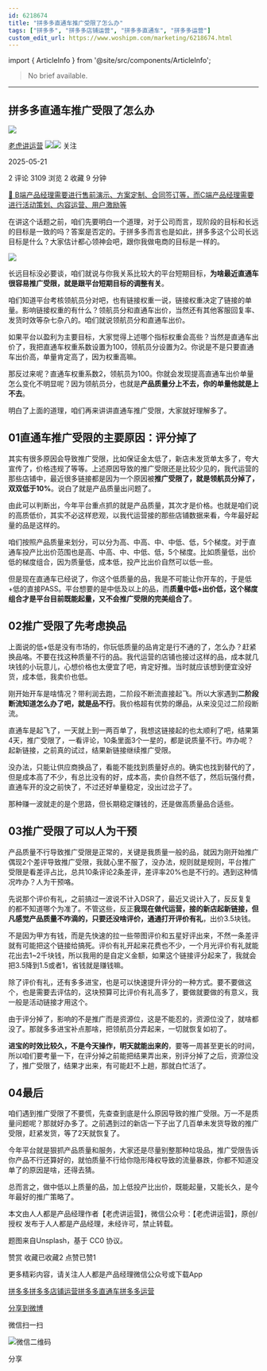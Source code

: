 ```yaml
---
id: 6218674
title: "拼多多直通车推广受限了怎么办"
tags: ["拼多多", "拼多多店铺运营", "拼多多直通车", "拼多多运营"]
custom_edit_url: https://www.woshipm.com/marketing/6218674.html
---
```

import { ArticleInfo } from '@site/src/components/ArticleInfo';

<ArticleInfo
    author="老虎讲运营"
    authorLink="https://www.woshipm.com/u/227260"
    published="2025-05-21"
    views={3109}
    comments={2}
    collects={2}
/>

> No brief available.

---

## 拼多多直通车推广受限了怎么办

[![](https://image.woshipm.com/wp-files/2019/09/MaWGa3jaCqYy28UxGK3H.jpg!/both/72x72)](https://www.woshipm.com/u/227260)

[老虎讲运营](https://www.woshipm.com/u/227260) ![](https://static.woshipm.com/tag/1121_1@2x.png)![](https://static.woshipm.com/tag/2103_1@2x.png) 关注

2025-05-21

2 评论 3109 浏览 2 收藏 9 分钟

[🔗 B端产品经理需要进行售前演示、方案定制、合同签订等，而C端产品经理需要进行活动策划、内容运营、用户激励等](https://ke.qidianla.com/courses/bcpm)

在讲这个话题之前，咱们先要明白一个道理，对于公司而言，现阶段的目标和长远的目标是一致的吗？答案是否定的。于拼多多而言也是如此，拼多多这个公司长远目标是什么？大家估计都心领神会吧，跟你我做电商的目标是一样的。

![](https://image.woshipm.com/2023/04/13/88d25cd6-d9df-11ed-8fc2-00163e0b5ff3.jpg)

长远目标没必要谈，咱们就说与你我关系比较大的平台短期目标，**为啥最近直通车很容易推广受限，就是跟平台短期目标的调整有关**。

咱们知道平台考核领航员分对吧，也有链接权重一说，链接权重决定了链接的单量。影响链接权重的有什么？领航员分和直通车出价，当然还有其他客服回复率、发货时效等杂七杂八的。咱们就说领航员分和直通车出价。

如果平台以盈利为主要目标，大家觉得上述哪个指标权重会高些？当然是直通车出价了，我把直通车权重系数设置为100，领航员分设置为2。你说是不是只要直通车出价高，单量肯定高了，因为权重高嘛。

那反过来呢？直通车权重系数2，领航员为100。你就会发现提高直通车出价单量怎么变化不明显呢？因为领航员分，也就是**产品质量分上不去，你的单量他就是上不去**。

明白了上面的道理，咱们再来讲讲直通车推广受限，大家就好理解多了。

## 01直通车推广受限的主要原因：评分掉了

其实有很多原因会导致推广受限，比如保证金太低了，新店未发货单太多了，夸大宣传了，价格违规了等等。上述原因导致的推广受限还是比较少见的，我代运营的那些店铺中，最近很多链接都是因为一个原因被**推广受限了，就是领航员分掉了，双双低于10%**。说白了就是产品质量出问题了。

由此可以判断出，今年平台重点抓的就是产品质量，其次才是价格。也就是咱们说的高质低价，其实不必这样悲观，以我代运营接的那些店铺数据来看，今年最好起量的品是这样的。

咱们按照产品质量来划分，可以分为高、中高、中、中低、低，5个梯度。对于直通车投产比出价范围也是高、中高、中、中低、低，5个梯度。比如质量低，出价低的梯度组合，因为质量低，成本低，投产比出价自然可以低一些。

但是现在直通车已经说了，你这个低质量的品，我是不可能让你开车的，于是低+低的直接PASS。平台想要的是中低及以上的品，而**质量中低+出价低，这个梯度组合才是平台目前既能起量，又不会推广受限的完美组合了**。

## 02推广受限了先考虑换品

上面说的低+低是没有市场的，你玩低质量的品肯定是行不通的了，怎么办？赶紧换品咯。不要在找这种质量不行的品。我代运营的店铺也接过这样的品，成本就几块钱的小玩意儿，心想价格也太便宜了吧，肯定好推。当时就应该想到便宜没好货，成本低，我卖价也低。

刚开始开车是啥情况？带利润去跑，二阶段不断流直接起飞。所以大家遇到**二阶段断流知道怎么办了吧，就是品不行**。我价格超有优势的爆品，从来没见过二阶段断流。

直通车是起飞了，一天就上到一两百单了，我想这链接起的也太顺利了吧，结果第4天，推广受限了，一看评论，10条里面3个一星的，都是说质量不行。咋办呢？起新链接，之前真的试过，结果新链接继续推广受限。

没办法，只能让供应商换品了，看能不能找到质量好点的。确实也找到替代的了，但是成本高了不少，有总比没有的好，成本高，卖价自然不低了，然后玩强付费，直通车开的没之前快了，不过还好单量稳定，没出过岔子了。

那种赚一波就走的是个思路，但长期稳定赚钱的，还是做高质量品合适些。

## 03推广受限了可以人为干预

产品质量不行导致推广受限是正常的，关键是我质量一般的品，就因为刚开始推广偶现2个差评导致推广受限，我就心里不服了，没办法，规则就是规则，平台推广受限是看差评占比，总共10条评论2条差评，差评率20%也是不行的。遇到这种情况咋办？人为干预咯。

先说那个评价有礼，之前搞过一波说不计入DSR了，最近又说计入了，反反复复的都不知道哪个为准了。不管这些，反正**我现在做代运营，接的新店起新链接，但凡感觉产品质量不咋滴的，只要还没啥评价，通通打开评价有礼**，出价3.5块钱。

不是因为甲方有钱，而是先快速的拉一些带图评价和五星好评出来，不然一条差评就有可能把这个链接给搞死。评价有礼开起来花费也不少，一个月光评价有礼就能花出去1~2千块钱，所以我用的是自定义金额，如果这个链接评分起来了，我就会把3.5降到1.5或者1，省钱就是赚钱嘛。

除了评价有礼，还有多多进宝，也是可以快速提升评分的一种方式。要不要做这个，也是需要去评估的，这块预算可比评价有礼高多了，要做就要做的有意义，我一般是活动链接才用这个。

由于评分掉了，影响的不是推广而是资源位，这是不能忍的，资源位没了，就啥都没了。那就多多进宝补点那啥，把领航员分弄起来，一切就恢复如初了。

**进宝的时效比较久，不是今天操作，明天就能出来的**，要等一周甚至更长的时间，所以咱们要考量一下，在评分掉之前能把结果弄出来，别评分掉了之后，资源位没了，推广受限了，结果才出来，有可能赶不上趟，那就白忙活了。

## 04最后

咱们遇到推广受限了不要慌，先查查到底是什么原因导致的推广受限。万一不是质量问题呢？那就好办多了。之前遇到过的新店一下子出了几百单未发货导致的推广受限，赶紧发货，等了2天就恢复了。

今年平台就是狠抓产品质量和服务，大家还是尽量别整那种垃圾品，推广受限告诉你产品不行还算好的，就怕质量不行给你隐形降权导致的流量暴跌，你都不知道没单了的原因是啥，还得去猜。

总而言之，做中低以上质量的品，加上低投产比出价，既能起量，又能长久，是今年最好的推广策略了。

本文由人人都是产品经理作者【老虎讲运营】，微信公众号：【老虎讲运营】，原创/授权 发布于人人都是产品经理，未经许可，禁止转载。

题图来自Unsplash，基于 CC0 协议。

赞赏 收藏已收藏2 点赞已赞1

更多精彩内容，请关注人人都是产品经理微信公众号或下载App

[拼多多](https://www.woshipm.com/tag/%e6%8b%bc%e5%a4%9a%e5%a4%9a)[拼多多店铺运营](https://www.woshipm.com/tag/%e6%8b%bc%e5%a4%9a%e5%a4%9a%e5%ba%97%e9%93%ba%e8%bf%90%e8%90%a5)[拼多多直通车](https://www.woshipm.com/tag/%e6%8b%bc%e5%a4%9a%e5%a4%9a%e7%9b%b4%e9%80%9a%e8%bd%a6)[拼多多运营](https://www.woshipm.com/tag/%e6%8b%bc%e5%a4%9a%e5%a4%9a%e8%bf%90%e8%90%a5)

[分享到微博](https://service.weibo.com/share/share.php?appkey=2775287854&title=拼多多直通车推广受限了怎么办&url=https://www.woshipm.com/marketing/6218674.html&pic=https://image.woshipm.com/2023/04/13/88d25cd6-d9df-11ed-8fc2-00163e0b5ff3.jpg)

微信扫一扫

![微信二维码](https://api.pwmqr.com/qrcode/create/?url=https://www.woshipm.com/marketing/6218674.html)

分享